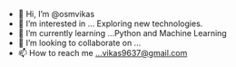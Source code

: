 - 👋 Hi, I’m @osmvikas
- 👀 I’m interested in ... Exploring new technologies.
- 🌱 I’m currently learning ...Python and Machine Learning
- 💞️ I’m looking to collaborate on ... 
- 📫 How to reach me ...vikas9637@gmail.com

<!---
osmvikas/osmvikas is a ✨ special ✨ repository because its `README.md` (this file) appears on your GitHub profile.
You can click the Preview link to take a look at your changes.
--->
